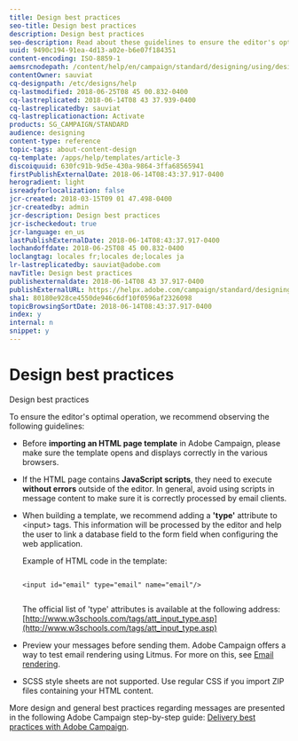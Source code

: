 ```yaml
---
title: Design best practices
seo-title: Design best practices
description: Design best practices
seo-description: Read about these guidelines to ensure the editor's optimal operation.
uuid: 9490c194-91ea-4d13-a02e-b6e07f184351
content-encoding: ISO-8859-1
aemsrcnodepath: /content/help/en/campaign/standard/designing/using/design-best-practices
contentOwner: sauviat
cq-designpath: /etc/designs/help
cq-lastmodified: 2018-06-25T08 45 00.832-0400
cq-lastreplicated: 2018-06-14T08 43 37.939-0400
cq-lastreplicatedby: sauviat
cq-lastreplicationaction: Activate
products: SG_CAMPAIGN/STANDARD
audience: designing
content-type: reference
topic-tags: about-content-design
cq-template: /apps/help/templates/article-3
discoiquuid: 630fc91b-9d5e-430a-9864-3ffa68565941
firstPublishExternalDate: 2018-06-14T08:43:37.917-0400
herogradient: light
isreadyforlocalization: false
jcr-created: 2018-03-15T09 01 47.498-0400
jcr-createdby: admin
jcr-description: Design best practices
jcr-ischeckedout: true
jcr-language: en_us
lastPublishExternalDate: 2018-06-14T08:43:37.917-0400
lochandoffdate: 2018-06-25T08 45 00.832-0400
loclangtag: locales fr;locales de;locales ja
lr-lastreplicatedby: sauviat@adobe.com
navTitle: Design best practices
publishexternaldate: 2018-06-14T08 43 37.917-0400
publishExternalURL: https://helpx.adobe.com/campaign/standard/designing/using/design-best-practices.html
sha1: 80180e928ce4550de946c6df10f0596af2326098
topicBrowsingSortDate: 2018-06-14T08:43:37.917-0400
index: y
internal: n
snippet: y
---
```


# Design best practices

Design best practices

To ensure the editor's optimal operation, we recommend observing the following guidelines:

* Before **importing an HTML page template** in Adobe Campaign, please make sure the template opens and displays correctly in the various browsers.
* If the HTML page contains **JavaScript scripts**, they need to execute **without errors** outside of the editor. In general, avoid using scripts in message content to make sure it is correctly processed by email clients.
* When building a template, we recommend adding a **'type'** attribute to &lt;input&gt; tags. This information will be processed by the editor and help the user to link a database field to the form field when configuring the web application.

  Example of HTML code in the template:

  ```
  
  <input id="email" type="email" name="email"/>
     
  ```

  The official list of 'type' attributes is available at the following address: [http://www.w3schools.com/tags/att_input_type.asp](http://www.w3schools.com/tags/att_input_type.asp)

* Preview your messages before sending them. Adobe Campaign offers a way to test email rendering using Litmus. For more on this, see [Email rendering](../../sending/using/email-rendering.md).
* SCSS style sheets are not supported. Use regular CSS if you import ZIP files containing your HTML content.

More design and general best practices regarding messages are presented in the following Adobe Campaign step-by-step guide: [Delivery best practices with Adobe Campaign](https://docs.campaign.adobe.com/doc/standard/getting_started/en/ACS_DeliveryBestPractices.html ).
